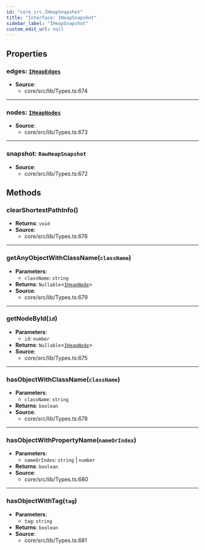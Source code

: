 ```yaml
---
id: "core_src.IHeapSnapshot"
title: "Interface: IHeapSnapshot"
sidebar_label: "IHeapSnapshot"
custom_edit_url: null
---
```


## Properties

### <a id="edges" name="edges"></a> **edges**: [`IHeapEdges`](core_src.IHeapEdges.md)

 * **Source**:
    * core/src/lib/Types.ts:674

___

### <a id="nodes" name="nodes"></a> **nodes**: [`IHeapNodes`](core_src.IHeapNodes.md)

 * **Source**:
    * core/src/lib/Types.ts:673

___

### <a id="snapshot" name="snapshot"></a> **snapshot**: `RawHeapSnapshot`

 * **Source**:
    * core/src/lib/Types.ts:672

## Methods

### <a id="clearshortestpathinfo"></a>**clearShortestPathInfo**()

 * **Returns**: `void`
 * **Source**:
    * core/src/lib/Types.ts:676

___

### <a id="getanyobjectwithclassname"></a>**getAnyObjectWithClassName**(`className`)

 * **Parameters**:
    * `className`: `string`
 * **Returns**: `Nullable`<[`IHeapNode`](core_src.IHeapNode.md)\>
 * **Source**:
    * core/src/lib/Types.ts:679

___

### <a id="getnodebyid"></a>**getNodeById**(`id`)

 * **Parameters**:
    * `id`: `number`
 * **Returns**: `Nullable`<[`IHeapNode`](core_src.IHeapNode.md)\>
 * **Source**:
    * core/src/lib/Types.ts:675

___

### <a id="hasobjectwithclassname"></a>**hasObjectWithClassName**(`className`)

 * **Parameters**:
    * `className`: `string`
 * **Returns**: `boolean`
 * **Source**:
    * core/src/lib/Types.ts:678

___

### <a id="hasobjectwithpropertyname"></a>**hasObjectWithPropertyName**(`nameOrIndex`)

 * **Parameters**:
    * `nameOrIndex`: `string` \| `number`
 * **Returns**: `boolean`
 * **Source**:
    * core/src/lib/Types.ts:680

___

### <a id="hasobjectwithtag"></a>**hasObjectWithTag**(`tag`)

 * **Parameters**:
    * `tag`: `string`
 * **Returns**: `boolean`
 * **Source**:
    * core/src/lib/Types.ts:681
